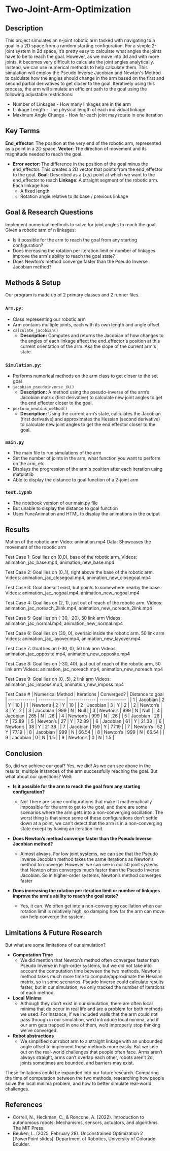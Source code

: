 # Two-Joint-Arm-Optimization

## Description
This project simulates an n-joint robotic arm tasked with navigating to a goal in a 2D space from a random starting configuration.
For a simple 2-joint system in 2d space, it’s pretty easy to calculate what angles the joints have to be to reach the goal. However, as we move into 3d and with more joints, it becomes very difficult to calculate the joint angles analytically. Instead, we can use numerical methods to help calculate them.
This simulation will employ the Pseudo Inverse Jacobian and Newton's Method to calculate how the angles should change in the arm based on the first and second partial derivatives to get closer to the goal.
Iteratively using this process, the arm will simulate an efficient path to the goal using the following adjustable restrictions:
* Number of Linkages - How many linkages are in the arm
* Linkage Length - The physical length of each individual linkage
* Maximum Angle Change - How far each joint may rotate in one iteration

## Key Terms
**End_effector**: The position at the very end of the robotic arm, represented as a point in a 2D space.
**Vector**: The direction of movement and its magnitude needed to reach the goal.
* **Error vector**: The difference in the position of the goal minus the end_effector. This creates a 2D vector that points from the end_effector to the goal.
**Goal**: Described as a (x,y) point at which we want to the end_effector to reach
**Linkage**: A straight segment of the robotic arm. Each linkage has:
   * A fixed length
   * Rotation angle relative to its base / previous linkage

## Goal & Research Questions
Implement numerical methods to solve for joint angles to reach the goal.
Given a robotic arm of n linkages:
* Is it possible for the arm to reach the goal from any starting configuration?
* Does increasing the rotation per iteration limit or number of linkages improve the arm's ability to reach the goal state?
* Does Newton’s method converge faster than the Pseudo Inverse Jacobian method?

## Methods & Setup
Our program is made up of 2 primary classes and 2 runner files. 
### ```Arm.py```:
* Class representing our robotic arm
* Arm contains multiple joints, each with its own length and angle offset
* ```calculate_jacobian()```
   * **Description:** Computes and returns the Jacobian of how changes to the angles of each linkage affect the end_effector's position at this current orientation of the arm. Aka the slope of the current arm's state.

### ```Simulation.py```:
* Performs numerical methods on the arm class to get closer to the set goal
* ```jacobian_pseudoinverse_ik()```
   * **Description:** A method using the pseudo-inverse of the arm’s Jacobian matrix (first derivative) to calculate new joint angles to get the end effector closer to the goal.
* ```perform_newtons_method()```
   * **Description:** Using the current arm’s state, calculates the Jacobian (first derivative) and approximates the Hessian (second derivative) to calculate new joint angles to get the end effector closer to the goal.	


### ```main.py``` 
* The main file to run simulations of the arm
* Set the number of joints in the arm, what function you want to perform on the arm, etc.
* Displays the progression of the arm's position after each iteration using matplotlib
* Able to display the distance to goal function of a 2-joint arm

### ```test.iypnb```
* The notebook version of our main.py file
* But unable to display the distance to goal function
* Uses FuncAnimation and HTML to display the animations in the output

## Results

Motion of the robotic arm
Video: animation.mp4
Data: Showcases the movement of the robotic arm

Test Case 1: Goal lies on (0,0), base of the robotic arm.
Videos: animation_jac_base.mp4, animation_new_base.mp4

Test Case 2: Goal lies on (0,.1), right above the base of the robotic arm.
Videos: animation_jac_closegoal.mp4, animation_new_closegoal.mp4

Test Case 3: Goal doesn’t exist, but points to somewhere nearby the base.
Videos: animation_jac_nogoal.mp4, animation_new_nogoal.mp4

Test Case 4: Goal lies on (2, 1), just out of reach of the robotic arm.
Videos: animation_jac_noreach_2link.mp4, animation_new_noreach_2link.mp4

Test Case 5: Goal lies on (-30, -20), 50 link arm
Videos: animation_jac_normal.mp4, animation_new_normal.mp4

Test Case 6: Goal lies on (30, 0), overlaid inside the robotic arm. 50 link arm
Videos: animation_jac_layover.mp4, animation_new_layover.mp4

Test Case 7: Goal lies on (-30, 0), 50 link arm
Videos: animation_jac_opposite.mp4, animation_new_opposite.mp4

Test Case 8: Goal lies on (-30, 40), just out of reach of the robotic arm, 50 link arm
Videos: animation_jac_noreach.mp4, animation_new_noreach.mp4

Test Case 9: Goal lies on (0, .5), 2 link arm
Videos: animation_jac_imposs.mp4, animation_new_imposs.mp4

Test Case # | Numerical Method | Iterations | Converged? | Distance to goal
| ------------- | ------------- | ------------- | ------------- |
| 1 | Jacobian  | 2 | Y | 10 |
| 1 | Newton’s  | 2 | Y | 10 |
| 2 | Jacobian  | 3 | Y | 2 | 
| 2 | Newton’s  | 3 | Y | 2 | 
| 3 | Jacobian  | 999 | N | Null |
| 3 | Newton’s  | 999 | N | Null |
| 4 | Jacobian  | 265 | N | .26 |
| 4 | Newton’s  | 999 | N | .26 |
| 5 | Jacobian  | 28 | Y | 72.89 |
| 5 | Newton’s  | 27 | Y | 72.89 |
| 6 | Jacobian  | 61 | Y | 21.38 |
| 6 | Newton’s  | 38 | Y | 21.38 |
| 7 | Jacobian  | 159 | Y | 77.19 |
| 7 | Newton’s  | 52 | Y | 77.19 |
| 8 | Jacobian  | 999 | N | 66.54 |
| 8 | Newton’s  | 999 | N | 66.54 |
| 9 | Jacobian  | 0 | N | 1.5 |
| 9 | Newton’s  | 0 | N | 1.5 |


## Conclusion
So, did we achieve our goal? Yes, we did! As we can see above in the results, multiple instances of the arm successfully reaching the goal.
But what about our questions? Well:
* **Is it possible for the arm to reach the goal from any starting configuration?**
   * No! There are some configurations that make it mathematically impossible for the arm to get to the goal, and there are some scenarios where the arm gets into a non-converging oscillation. The worst thing is that since some of these configurations don’t settle down at a point, we can’t detect that the arm is in a non-converging state except by having an iteration limit.
     
* **Does Newton’s method converge faster than the Pseudo Inverse Jacobian method?**
   * Almost always. For low joint systems, we can see that the Pseudo Inverse Jacobian method takes the same iterations as Newton’s method to converge. However, we can see in our 50 joint systems that Newton often converges much faster than the Pseudo Inverse Jacobian. So in higher-order systems, Newton’s method converges faster
     
* **Does increasing the rotation per iteration limit or number of linkages improve the arm's ability to reach the goal state?**
   * Yes, it can. We often get into a non-converging oscillation when our rotation limit is relatively high, so damping how far the arm can move can help converge the system.

## Limitations & Future Research
But what are some limitations of our simulation?
   * **Computation Time**
      * We did mention that Newton’s method often converges faster than Pseudo Inverse in high-order systems, but we did not take into account the computation time between the two methods. Newton’s method takes much more time to compute/approximate the Hessian matrix, so in some scenarios, Pseudo Inverse could calculate results faster, but in our simulation, we only tracked the number of iterations of each method.
   * **Local Minima**
      * Although they don’t exist in our simulation, there are often local minima that do occur in real life and are a problem for both methods we used. For instance, if we included walls that the arm could not pass through in our simulation, we’d introduce local minima, and if our arm gets trapped in one of them, we’d improperly stop thinking we’ve converged.
   * **Robot abstractions**
      * We simplified our robot arm to a straight linkage with an unbounded angle offset to implement these methods more easily. But we lose out on the real-world challenges that people often face. Arms aren’t always straight, arms can’t overlap each other, robots aren’t 2d, joints sometimes are bounded, and barriers may exist.  

These limitations could be expanded into our future research. Comparing the time of computation between the two methods, researching how people solve the local minima problem, and how to better simulate real-world challenges.

## References
* Correll, N., Heckman, C., & Roncone, A. (2022). Introduction to autonomous robots: Mechanisms, sensors, actuators, and algorithms. The MIT Press.
* Beuken, L. (2025, February 28). Unconstrained Optimization 2 [PowerPoint slides]. Department of Robotics, University of Colorado Boulder. 

